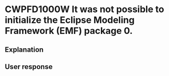 # CWPFD1000W It was not possible to initialize the Eclipse Modeling Framework (EMF) package 0.

## Explanation

## User response